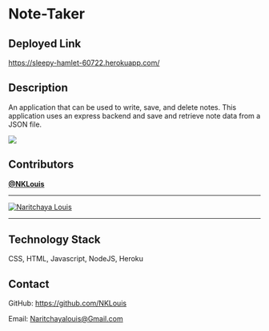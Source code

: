 # Note-Taker

## Deployed Link 
https://sleepy-hamlet-60722.herokuapp.com/


## Description
An application that can be used to write, save, and delete notes. This application uses an express backend and save and retrieve note data from a JSON file.

![](http://g.recordit.co/fvSLUICdX5.gif)


## Contributors
<a href="https://github.com/NKLouis " target="_blank">**@NKLouis**</a> 

------
[![Naritchaya Louis](https://avatars1.githubusercontent.com/u/58704859?s=100&u=6adacae3bbfcc4293a859a3550492beb678318a9&v=4)](https://github.com/NKLouis)

-----


## Technology Stack
CSS, HTML, Javascript, NodeJS, Heroku


## Contact
GitHub: <a href="https://github.com/NKLouis">https://github.com/NKLouis</a></li>

Email: <a href= "Naritchayalouis@Gmail.com">Naritchayalouis@Gmail.com</a> 